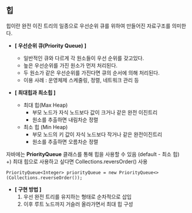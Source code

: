 ## 힙
힙이란 완전 이진 트리의 일종으로 우선순위 큐를 위하여 만들어진 자료구조를 의미한다.  

- **[ 우선순위 큐(Priority Queue) ]**
  - 일반적인 큐와 다르게 각 원소들이 우선 순위를 갖고있다.
  - 높은 우선순위를 가진 원소가 먼저 처리된다.
  - 두 원소가 같은 우선순위를 가진다면 큐의 순서에 의해 처리된다. 
  - 이용 사례 : 운영체제 스케줄링, 정렬, 네트워크 관리 등 

- **[ 최대힙과 최소힙 ]**
   - 최대 힙(Max Heap)
       - 부모 노드가 자식 노드보다 값이 크거나 같은 완전 이진트리
       - 원소를 추출하면 내림차순 정렬
   - 최소 힙 (Min Heap)
       - 부모 노드의 키 값이 자식 노드보다 작거나 같은 완전이진트리
       - 원소를 추출하면 오름차순 정렬
  
  
자바에는 **PriorityQueue** 클래스를 통해 힙을 사용할 수 있음 (default - 최소 힙)  
+) 최대 힙으로 사용하고 싶다면 Collections.reversOrder() 사용 
```
PriorityQueue<Integer> priorityQueue = new PriorityQueue<>(Collections.reverseOrder()); 
```
  
  
- **[ 구현 방법 ]**
  1. 우선 완전 트리를 유지하는 형태로 순차적으로 삽입
  2. 이후 루트 노드까지 거슬러 올라가면서 최대 힙 구성
